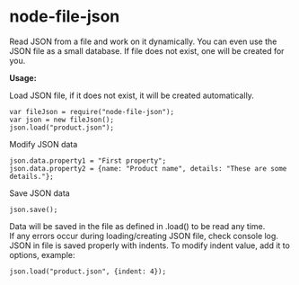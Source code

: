 # node-file-json
Read JSON from a file and work on it dynamically. You can even use the JSON file as a small database. If file does not exist, one will be created for you.

**Usage:**

Load JSON file, if it does not exist, it will be created automatically.
```
var fileJson = require("node-file-json");
var json = new fileJson();
json.load("product.json");
```

Modify JSON data
```
json.data.property1 = "First property";
json.data.property2 = {name: "Product name", details: "These are some details."};
```

Save JSON data

```
json.save();
```

Data will be saved in the file as defined in .load() to be read any time.<br/>
If any errors occur during loading/creating JSON file, check console log.
JSON in file is saved properly with indents. To modify indent value, add it to options, example:
```
json.load("product.json", {indent: 4});
```